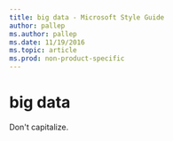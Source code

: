 ```yaml
---
title: big data - Microsoft Style Guide
author: pallep
ms.author: pallep
ms.date: 11/19/2016
ms.topic: article
ms.prod: non-product-specific
---
```


# big data

Don't capitalize.
